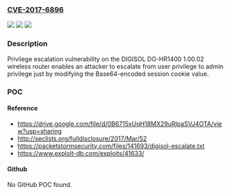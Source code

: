 ### [CVE-2017-6896](https://cve.mitre.org/cgi-bin/cvename.cgi?name=CVE-2017-6896)
![](https://img.shields.io/static/v1?label=Product&message=n%2Fa&color=blue)
![](https://img.shields.io/static/v1?label=Version&message=n%2Fa&color=blue)
![](https://img.shields.io/static/v1?label=Vulnerability&message=n%2Fa&color=brighgreen)

### Description

Privilege escalation vulnerability on the DIGISOL DG-HR1400 1.00.02 wireless router enables an attacker to escalate from user privilege to admin privilege just by modifying the Base64-encoded session cookie value.

### POC

#### Reference
- https://drive.google.com/file/d/0B6715xUqH18MX29uRlpaSVJ4OTA/view?usp=sharing
- http://seclists.org/fulldisclosure/2017/Mar/52
- https://packetstormsecurity.com/files/141693/digisol-escalate.txt
- https://www.exploit-db.com/exploits/41633/

#### Github
No GitHub POC found.

